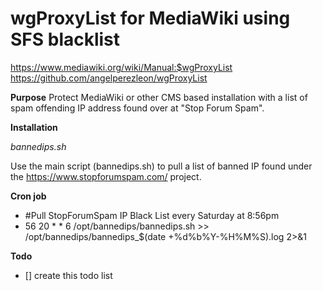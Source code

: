 # wgProxyList for MediaWiki using SFS blacklist
  https://www.mediawiki.org/wiki/Manual:$wgProxyList
  https://github.com/angelperezleon/wgProxyList
 
 **Purpose**
Protect MediaWiki or other CMS based installation with a list of spam offending IP address found over at "Stop Forum Spam".

**Installation**

*bannedips.sh*

 Use the main script (bannedips.sh) to pull a list of banned IP found under the https://www.stopforumspam.com/ project.

**Cron job**
- #Pull StopForumSpam IP Black List every Saturday at 8:56pm
- 56 20 * * 6 /opt/bannedips/bannedips.sh >> /opt/bannedips/bannedips_$(date +\%d\%b\%Y-\%H\%M\%S).log 2>&1

**Todo**
- [] create this todo list
